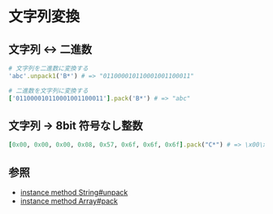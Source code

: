 # 文字列変換
## 文字列 <-> 二進数
```ruby
# 文字列を二進数に変換する
'abc'.unpack1('B*') # => "011000010110001001100011"

# 二進数を文字列に変換する
['011000010110001001100011'].pack('B*') # => "abc"
```

## 文字列 -> 8bit 符号なし整数
```ruby
[0x00, 0x00, 0x00, 0x08, 0x57, 0x6f, 0x6f, 0x6f].pack("C*") # => \x00\x00\x00\bWooo
```

## 参照
- [instance method String#unpack](https://docs.ruby-lang.org/ja/3.0.0/method/String/i/unpack.html)
- [instance method Array#pack](https://docs.ruby-lang.org/ja/3.0.0/method/Array/i/pack.html)
